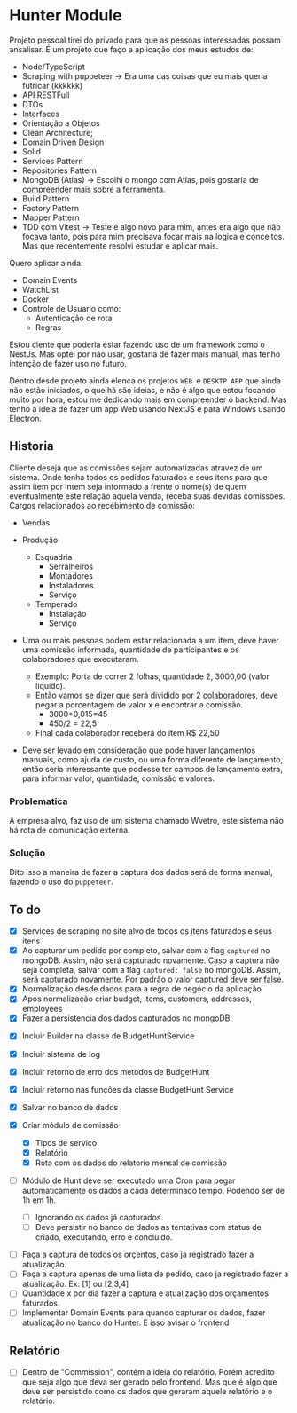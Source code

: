 # Hunter Module

Projeto pessoal tirei do privado para que as pessoas interessadas possam ansalisar. É um projeto que faço a aplicação dos meus estudos de:

- Node/TypeScript
- Scraping with puppeteer -> Era uma das coisas que eu mais queria futricar (kkkkkk)
- API RESTFull
- DTOs
- Interfaces
- Orientação a Objetos
- Clean Architecture;
- Domain Driven Design
- Solid
- Services Pattern
- Repositories Pattern
- MongoDB (Atlas) -> Escolhi o mongo com Atlas, pois gostaria de compreender mais sobre a ferramenta.
- Build Pattern
- Factory Pattern
- Mapper Pattern
- TDD com Vitest -> Teste é algo novo para mim, antes era algo que não focava tanto, pois para mim precisava focar mais na logica e conceitos. Mas que recentemente resolvi estudar e aplicar mais.

Quero aplicar ainda:

- Domain Events
- WatchList
- Docker
- Controle de Usuario como:
  - Autenticação de rota
  - Regras

Estou ciente que poderia estar fazendo uso de um framework como o NestJs. Mas optei por não usar, gostaria de fazer mais manual, mas tenho intenção de fazer uso no futuro.

 Dentro desde projeto ainda elenca os projetos `WEB `e `DESKTP APP` que ainda não estão iniciados, o que há são ideias, e não é algo que estou focando muito por hora, estou me dedicando mais em compreender o backend. Mas tenho a ideia de fazer um app Web usando NextJS e para Windows usando Electron.

## Historia

Cliente deseja que as comissões sejam automatizadas atravez de um sistema. Onde tenha todos os pedidos faturados e seus itens para que assim item por intem seja informado a frente o nome(s) de quem eventualmente este relação aquela venda, receba suas devidas comissões. Cargos relacionados ao recebimento de comissão:

- Vendas
- Produção

  - Esquadria
    - Serralheiros
    - Montadores
    - Instaladores
    - Serviço
  - Temperado
    - Instalação
    - Serviço
- Uma ou mais pessoas podem estar relacionada a um item, deve haver uma comissão informada, quantidade de participantes e os colaboradores que executaram.

  - Exemplo: Porta de correr 2 folhas, quantidade 2, 3000,00 (valor liquido).
  - Então vamos se dizer que será dividido por 2 colaboradores, deve pegar a porcentagem de valor x e encontrar a comissão.
    - 3000*0,015=45
    - 450/2 = 22,5
  - Final cada colaborador receberá do item R$ 22,50
- Deve ser levado em consideração que pode haver lançamentos manuais, como ajuda de custo, ou uma forma diferente de lançamento, então seria interessante que podesse ter campos de lançamento extra, para informar valor, quantidade, comissão e valores.

### Problematica

A empresa alvo, faz uso de um sistema chamado Wvetro, este sistema não há rota de comunicação externa.

### Solução

Dito isso a maneira de fazer a captura dos dados será de forma manual, fazendo o uso do `puppeteer`.

## To do

- [X] Services de scraping no site alvo de todos os itens faturados e seus itens
- [X] Ao capturar um pedido por completo, salvar com a flag `captured` no mongoDB. Assim, não será capturado novamente. Caso a captura não seja completa, salvar com a flag `captured: false` no mongoDB. Assim, será capturado novamente. Por padrão o valor captured deve ser false.
- [X] Normalização desde dados para a regra de negócio da aplicação
- [X] Após normalização criar budget, items, customers, addresses, employees
- [X] Fazer a persistencia dos dados capturados no mongoDB.

* [X] Incluir Builder na classe de BudgetHuntService
* [X] Incluir sistema de log
* [X] Incluir retorno de erro dos metodos de BudgetHunt
* [X] Incluir retorno nas funções da classe BudgetHunt Service
* [X] Salvar no banco de dados
* [X] Criar módulo de comissão

  * [X] Tipos de serviço
  * [X] Relatório
  * [X] Rota com os dados do relatorio mensal de comissão
* [ ] Módulo de Hunt deve ser executado uma Cron para pegar automaticamente os dados a cada determinado tempo. Podendo ser de 1h em 1h.

  * [ ] Ignorando os dados já capturados.
  * [ ] Deve persistir no banco de dados as tentativas com status de criado, executando, erro e concluido.

- [ ] Faça a captura de todos os orçentos, caso ja registrado fazer a atualização.
- [ ] Faça a captura apenas de uma lista de pedido, caso ja registrado fazer a atualização. Ex: [1] ou [2,3,4]
- [ ] Quantidade x por dia fazer a captura e atualização dos orçamentos faturados
- [ ] Implementar Domain Events para quando capturar os dados, fazer atualização no banco do Hunter. E isso avisar o frontend

## Relatório

- [ ] Dentro de "Commission", contém a ideia do relatório. Porém acredito que seja algo que deva ser gerado pelo frontend. Mas que é algo que deve ser persistido como os dados que geraram aquele relatório e o relatório.
